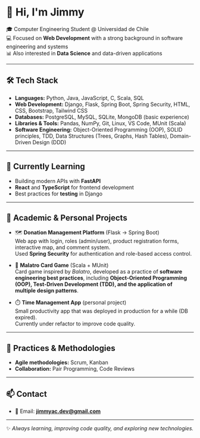 # 👋 Hi, I'm Jimmy

🎓 Computer Engineering Student @ Universidad de Chile  
💻 Focused on **Web Development** with a strong background in software engineering and systems  
📊 Also interested in **Data Science** and data-driven applications  

---

## 🛠️ Tech Stack
- **Languages:** Python, Java, JavaScript, C, Scala, SQL  
- **Web Development:** Django, Flask, Spring Boot, Spring Security, HTML, CSS, Bootstrap, Tailwind CSS  
- **Databases:** PostgreSQL, MySQL, SQLite, MongoDB (basic experience)  
- **Libraries & Tools:** Pandas, NumPy, Git, Linux, VS Code, MUnit (Scala)  
- **Software Engineering:** Object-Oriented Programming (OOP), SOLID principles, TDD, Data Structures (Trees, Graphs, Hash Tables), Domain-Driven Design (DDD)  

---

## 🌱 Currently Learning
- Building modern APIs with **FastAPI**  
- **React** and **TypeScript** for frontend development  
- Best practices for **testing** in Django

---

## 📂 Academic & Personal Projects
- 🗺️ **Donation Management Platform** (Flask → Spring Boot)  
  Web app with login, roles (admin/user), product registration forms, interactive map, and comment system.  
  Used **Spring Security** for authentication and role-based access control.  

- 🎴 **Malatro Card Game** (Scala + MUnit)  
  Card game inspired by *Balatro*, developed as a practice of **software engineering best practices**, including **Object-Oriented Programming (OOP), Test-Driven Development (TDD), and the application of multiple design patterns**.  

- ⏱️ **Time Management App** (personal project)  
  Small productivity app that was deployed in production for a while (DB expired).  
  Currently under refactor to improve code quality.  

---

## 🔄 Practices & Methodologies
- **Agile methodologies:** Scrum, Kanban  
- **Collaboration:** Pair Programming, Code Reviews  

---

## 📫 Contact
- 📧 Email: **jimmyac.dev@gmail.com**  

---

✨ _Always learning, improving code quality, and exploring new technologies._


